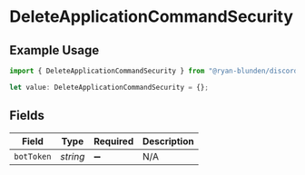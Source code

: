 # DeleteApplicationCommandSecurity

## Example Usage

```typescript
import { DeleteApplicationCommandSecurity } from "@ryan-blunden/discord/models/operations";

let value: DeleteApplicationCommandSecurity = {};
```

## Fields

| Field              | Type               | Required           | Description        |
| ------------------ | ------------------ | ------------------ | ------------------ |
| `botToken`         | *string*           | :heavy_minus_sign: | N/A                |